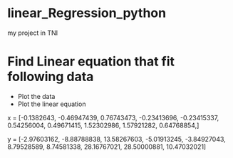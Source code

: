 # linear_Regression_python
my project in TNI

# Find Linear equation that fit following data
* Plot the data
* Plot the linear equation

x = [-0.1382643, -0.46947439,  0.76743473, -0.23413696, -0.23415337,  0.54256004,  0.49671415,  1.52302986,  1.57921282,  0.64768854,]

y = [-2.97603162, -8.88788838, 13.58267603, -5.01913245, -3.84927043,  8.79528589, 8.74581338, 28.16767021, 28.50000881, 10.47032021]
